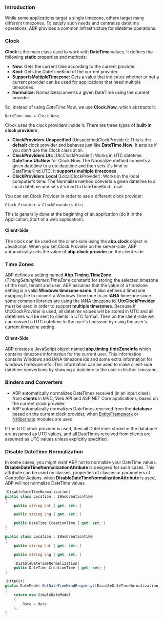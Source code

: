 ### Introduction

While some applications target a single timezone, others target
many different timezones. To satisfy such needs and centralize datetime
operations, ABP provides a common infrastructure for datetime operations.

### Clock

**Clock** is the main class used to work with **DateTime** values. It
defines the following **static** properties and methods:

-   **Now**: Gets the current time according to the current provider.
-   **Kind**: Gets the DateTimeKind of the current provider.
-   **SupportsMultipleTimezone**: Gets a value that indicates whether or not a current
    provider can be used for applications that need multiple timezones.
-   **Normalize**: Normalizes/converts a given DateTime using the current
    provider.

So, instead of using *DateTime.Now*, we use **Clock.Now**, which
abstracts it:

    DateTime now = Clock.Now;

Clock uses the clock providers inside it. There are three types of
**built-in clock providers**:

-   **ClockProviders.Unspecified** (UnspecifiedClockProvider): This is
    the **default** clock provider and behaves just like
    **DateTime.Now**. It acts as if you don't use the Clock class at all.
-   **ClockProviders.Utc** (UtcClockProvider): Works in UTC datetime.
    **DateTime.UtcNow** for Clock.Now. The Normalize method converts a given
    datetime to a utc datetime and then sets it's kind to DateTimeKind.UTC. It
    **supports multiple timezones**.
-   **ClockProviders.Local** (LocalClockProvider): Works in the local
    computer's time. The Normalize method converts a given datetime to a local
    datetime and sets it's kind to DateTimeKind.Local.

You can set Clock.Provider in order to use a different clock provider:

    Clock.Provider = ClockProviders.Utc;

This is generally done at the beginning of an application (do
it in the Application\_Start of a web application).

#### Client-Side

The clock can be used on the client-side using the **abp.clock** object in
JavaScript. When you set Clock.Provider on the server-side, ABP
automatically sets the value of **abp.clock.provider** on the client-side.

### Time Zones

ABP defines a [setting](Setting-Management.md) named
**Abp.Timing.TimeZone** (*TimingSettingNames.TimeZone* constant) for
storing the selected timezone of the host, tenant and user. ABP assumes that
the value of a timezone setting is a valid **Windows timezone name**. It also
defines a timezone mapping file to convert a Windows Timezone to an
**IANA** timezone since some common libraries are using the IANA
timezone id. **UtcClockProvider** must be used in order to support
**multiple timezones**. Because if UtcClockProvider is used, all
datetime values will be stored in UTC and all datetimes will be sent to
clients in UTC format. Then on the client-side we can convert a UTC
datetime to the user's timezone by using the user's current timezone setting. 

#### Client-Side

ABP creates a JavaScript object named **abp.timing.timeZoneInfo** which
contains timezone information for the current user. This information
contains Windows and IANA timezone ids and some extra information for
windows timezone info. This information can be used to make client-side
datetime convertions by showing a datetime to the user in his/her timezone.

### Binders and Converters

-   ABP automatically normalizes DateTimes received (in an input class) from **clients** in
    MVC, Web API and ASP.NET Core applications, based on the current
    clock provider.
-   ABP automatically normalizes DateTimes received from the **database**
    based on the current clock provider, when
    [EntityFramework](EntityFramework-Integration.md) or
    [NHibernate](NHibernate-Integration.md) modules are used.

If the UTC clock provider is used, then all DateTimes stored in the database are
assumed as UTC values, and all DateTimes received from clients are assumed
as UTC values unless explicitly specified.

### Disable DateTime Normalization

In some cases, you might want ABP not to normalize your DateTime values. **DisableDateTimeNormalizationAttribute** is designed for such cases. This attribute can be used on classes, properties of classes or parameters of Controller Actions. when **DisableDateTimeNormalizationAttribute** is used, ABP will not normalize DateTime  values.

````csharp
[DisableDateTimeNormalization]
public class Location : IHasCreationTime
{
	public string Lat { get; set; }

	public string Lng { get; set; }

	public DateTime CreationTime { get; set; }
}

public class Location : IHasCreationTime
{
	public string Lat { get; set; }

	public string Lng { get; set; }

	[DisableDateTimeNormalization]
	public DateTime CreationTime { get; set; }
}

[HttpGet]
public DateModel GetDateTimeKindProperty([DisableDateTimeNormalization]DateTime date)
{
	return new SimpleDateModel
	{
		Date = date
	};
}
````